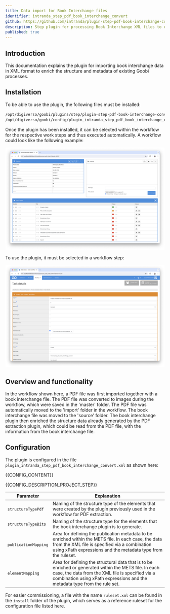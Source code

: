 ```yaml
---
title: Data import for Book Interchange files
identifier: intranda_step_pdf_book_interchange_convert
github: https://github.com/intranda/plugin-step-pdf-book-interchange-convert
description: Step plugin for processing Book Interchange XML files to enrich the structure and metadata of existing Goobi processes
published: true
---
```


## Introduction
This documentation explains the plugin for importing book interchange data in XML format to enrich the structure and metadata of existing Goobi processes.

## Installation
To be able to use the plugin, the following files must be installed:

```bash
/opt/digiverso/goobi/plugins/step/plugin-step-pdf-book-interchange-convert-base.jar
/opt/digiverso/goobi/config/plugin_intranda_step_pdf_book_interchange_convert.xml
```

Once the plugin has been installed, it can be selected within the workflow for the respective work steps and thus executed automatically. A workflow could look like the following example:

![Example of a workflow structure](workflow_en.png)

To use the plugin, it must be selected in a workflow step:

![Configuration of the work step for importing the images into a Transkribus Collection](step_en.png)

## Overview and functionality
In the workflow shown here, a PDF file was first imported together with a book interchange file. The PDF file was converted to images during the workflow, which were saved in the 'master' folder. The PDF file was automatically moved to the 'import' folder in the workflow. The book interchange file was moved to the 'source' folder. The book interchange plugin then enriched the structure data already generated by the PDF extraction plugin, which could be read from the PDF file, with the information from the book interchange file. 


## Configuration
The plugin is configured in the file `plugin_intranda_step_pdf_book_interchange_convert.xml` as shown here:

{{CONFIG_CONTENT}}

{{CONFIG_DESCRIPTION_PROJECT_STEP}}



Parameter               | Explanation
------------------------|-----------
`structureTypePdf`      | Naming of the structure type of the elements that were created by the plugin previously used in the workflow for PDF extraction.
`structureTypeBits`      | Naming of the structure type for the elements that the book interchange plugin is to generate.
`publicationMapping`      | Area for defining the publication metadata to be enriched within the METS file. In each case, the data from the XML file is specified via a combination using xPath expressions and the metadata type from the ruleset.
`elementMapping`      | Area for defining the structural data that is to be enriched or generated within the METS file. In each case, the data from the XML file is specified via a combination using xPath expressions and the metadata type from the rule set.


For easier commissioning, a file with the name `ruleset.xml` can be found in the `install` folder of the plugin, which serves as a reference ruleset for the configuration file listed here.
